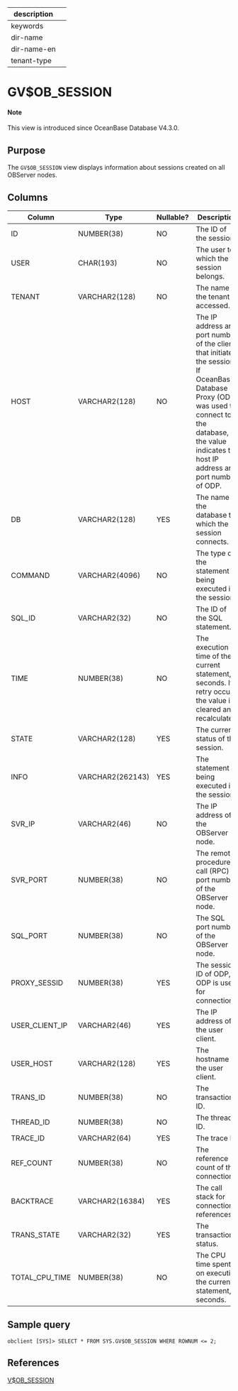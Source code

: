 | description ||
|---|---|
| keywords ||
| dir-name ||
| dir-name-en ||
| tenant-type ||

# GV$OB_SESSION

<main id="notice" type='explain'>
<h4>Note</h4>
<p>This view is introduced since OceanBase Database V4.3.0. </p>
</main>

## Purpose

The `GV$OB_SESSION` view displays information about sessions created on all OBServer nodes.

## Columns

| **Column** | **Type** | **Nullable?** | **Description** |
| --- | --- | --- | --- |
| ID | NUMBER(38) | NO | The ID of the session. |
| USER | CHAR(193) | NO | The user to which the session belongs. |
| TENANT | VARCHAR2(128) | NO | The name of the tenant accessed. |
| HOST | VARCHAR2(128) | NO | The IP address and port number of the client that initiated the session. If OceanBase Database Proxy (ODP) was used to connect to the database, the value indicates the host IP address and port number of ODP. |
| DB | VARCHAR2(128) | YES | The name of the database to which the session connects. |
| COMMAND | VARCHAR2(4096) | NO | The type of the statement being executed in the session. |
| SQL_ID | VARCHAR2(32) | NO | The ID of the SQL statement. |
| TIME | NUMBER(38) | NO | The execution time of the current statement, in seconds. If a retry occurs, the value is cleared and recalculated. |
| STATE | VARCHAR2(128) | YES | The current status of the session. |
| INFO | VARCHAR2(262143) | YES | The statement being executed in the session. |
| SVR_IP | VARCHAR2(46) | NO | The IP address of the OBServer node. |
| SVR_PORT | NUMBER(38) | NO | The remote procedure call (RPC) port number of the OBServer node. |
| SQL_PORT | NUMBER(38) | NO | The SQL port number of the OBServer node. |
| PROXY_SESSID | NUMBER(38) | YES | The session ID of ODP, if ODP is used for connection. |
| USER_CLIENT_IP | VARCHAR2(46) | YES | The IP address of the user client. |
| USER_HOST | VARCHAR2(128) | YES | The hostname of the user client. |
| TRANS_ID | NUMBER(38) | NO | The transaction ID. |
| THREAD_ID | NUMBER(38) | NO | The thread ID. |
| TRACE_ID | VARCHAR2(64) | YES | The trace ID. |
| REF_COUNT | NUMBER(38) | NO | The reference count of the connection. |
| BACKTRACE | VARCHAR2(16384) | YES | The call stack for connection references. |
| TRANS_STATE | VARCHAR2(32) | YES | The transaction status. |
| TOTAL_CPU_TIME | NUMBER(38) | NO | The CPU time spent on executing the current statement, in seconds. |

## Sample query

```shell
obclient [SYS]> SELECT * FROM SYS.GV$OB_SESSION WHERE ROWNUM <= 2;
```

<!--

 查询结果如下：

```shell

```
-->
## References

[V$OB_SESSION](17500.v-ob_session-of-oracle-mode.md)
